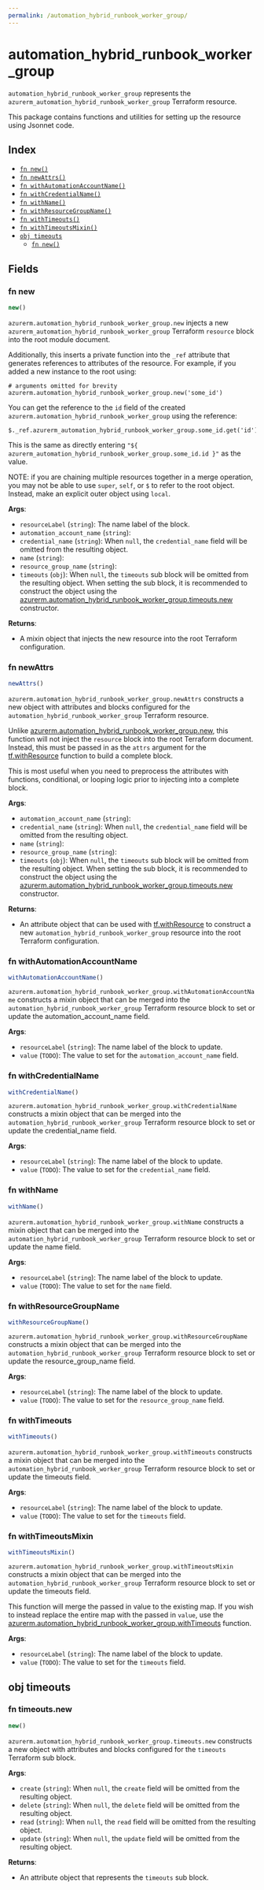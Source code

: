 ```yaml
---
permalink: /automation_hybrid_runbook_worker_group/
---
```


# automation_hybrid_runbook_worker_group

`automation_hybrid_runbook_worker_group` represents the `azurerm_automation_hybrid_runbook_worker_group` Terraform resource.



This package contains functions and utilities for setting up the resource using Jsonnet code.


## Index

* [`fn new()`](#fn-new)
* [`fn newAttrs()`](#fn-newattrs)
* [`fn withAutomationAccountName()`](#fn-withautomationaccountname)
* [`fn withCredentialName()`](#fn-withcredentialname)
* [`fn withName()`](#fn-withname)
* [`fn withResourceGroupName()`](#fn-withresourcegroupname)
* [`fn withTimeouts()`](#fn-withtimeouts)
* [`fn withTimeoutsMixin()`](#fn-withtimeoutsmixin)
* [`obj timeouts`](#obj-timeouts)
  * [`fn new()`](#fn-timeoutsnew)

## Fields

### fn new

```ts
new()
```


`azurerm.automation_hybrid_runbook_worker_group.new` injects a new `azurerm_automation_hybrid_runbook_worker_group` Terraform `resource`
block into the root module document.

Additionally, this inserts a private function into the `_ref` attribute that generates references to attributes of the
resource. For example, if you added a new instance to the root using:

    # arguments omitted for brevity
    azurerm.automation_hybrid_runbook_worker_group.new('some_id')

You can get the reference to the `id` field of the created `azurerm.automation_hybrid_runbook_worker_group` using the reference:

    $._ref.azurerm_automation_hybrid_runbook_worker_group.some_id.get('id')

This is the same as directly entering `"${ azurerm_automation_hybrid_runbook_worker_group.some_id.id }"` as the value.

NOTE: if you are chaining multiple resources together in a merge operation, you may not be able to use `super`, `self`,
or `$` to refer to the root object. Instead, make an explicit outer object using `local`.

**Args**:
  - `resourceLabel` (`string`): The name label of the block.
  - `automation_account_name` (`string`): 
  - `credential_name` (`string`):  When `null`, the `credential_name` field will be omitted from the resulting object.
  - `name` (`string`): 
  - `resource_group_name` (`string`): 
  - `timeouts` (`obj`):  When `null`, the `timeouts` sub block will be omitted from the resulting object. When setting the sub block, it is recommended to construct the object using the [azurerm.automation_hybrid_runbook_worker_group.timeouts.new](#fn-automationhybridrunbookworkergrouptimeoutsnew) constructor.

**Returns**:
- A mixin object that injects the new resource into the root Terraform configuration.


### fn newAttrs

```ts
newAttrs()
```


`azurerm.automation_hybrid_runbook_worker_group.newAttrs` constructs a new object with attributes and blocks configured for the `automation_hybrid_runbook_worker_group`
Terraform resource.

Unlike [azurerm.automation_hybrid_runbook_worker_group.new](#fn-automationhybridrunbookworkergroupnew), this function will not inject the `resource`
block into the root Terraform document. Instead, this must be passed in as the `attrs` argument for the
[tf.withResource](https://github.com/tf-libsonnet/core/tree/main/docs#fn-withresource) function to build a complete block.

This is most useful when you need to preprocess the attributes with functions, conditional, or looping logic prior to
injecting into a complete block.

**Args**:
  - `automation_account_name` (`string`): 
  - `credential_name` (`string`):  When `null`, the `credential_name` field will be omitted from the resulting object.
  - `name` (`string`): 
  - `resource_group_name` (`string`): 
  - `timeouts` (`obj`):  When `null`, the `timeouts` sub block will be omitted from the resulting object. When setting the sub block, it is recommended to construct the object using the [azurerm.automation_hybrid_runbook_worker_group.timeouts.new](#fn-automationhybridrunbookworkergrouptimeoutsnew) constructor.

**Returns**:
  - An attribute object that can be used with [tf.withResource](https://github.com/tf-libsonnet/core/tree/main/docs#fn-withresource) to construct a new `automation_hybrid_runbook_worker_group` resource into the root Terraform configuration.


### fn withAutomationAccountName

```ts
withAutomationAccountName()
```

`azurerm.automation_hybrid_runbook_worker_group.withAutomationAccountName` constructs a mixin object that can be merged into the `automation_hybrid_runbook_worker_group`
Terraform resource block to set or update the automation_account_name field.



**Args**:
  - `resourceLabel` (`string`): The name label of the block to update.
  - `value` (`TODO`): The value to set for the `automation_account_name` field.


### fn withCredentialName

```ts
withCredentialName()
```

`azurerm.automation_hybrid_runbook_worker_group.withCredentialName` constructs a mixin object that can be merged into the `automation_hybrid_runbook_worker_group`
Terraform resource block to set or update the credential_name field.



**Args**:
  - `resourceLabel` (`string`): The name label of the block to update.
  - `value` (`TODO`): The value to set for the `credential_name` field.


### fn withName

```ts
withName()
```

`azurerm.automation_hybrid_runbook_worker_group.withName` constructs a mixin object that can be merged into the `automation_hybrid_runbook_worker_group`
Terraform resource block to set or update the name field.



**Args**:
  - `resourceLabel` (`string`): The name label of the block to update.
  - `value` (`TODO`): The value to set for the `name` field.


### fn withResourceGroupName

```ts
withResourceGroupName()
```

`azurerm.automation_hybrid_runbook_worker_group.withResourceGroupName` constructs a mixin object that can be merged into the `automation_hybrid_runbook_worker_group`
Terraform resource block to set or update the resource_group_name field.



**Args**:
  - `resourceLabel` (`string`): The name label of the block to update.
  - `value` (`TODO`): The value to set for the `resource_group_name` field.


### fn withTimeouts

```ts
withTimeouts()
```

`azurerm.automation_hybrid_runbook_worker_group.withTimeouts` constructs a mixin object that can be merged into the `automation_hybrid_runbook_worker_group`
Terraform resource block to set or update the timeouts field.



**Args**:
  - `resourceLabel` (`string`): The name label of the block to update.
  - `value` (`TODO`): The value to set for the `timeouts` field.


### fn withTimeoutsMixin

```ts
withTimeoutsMixin()
```

`azurerm.automation_hybrid_runbook_worker_group.withTimeoutsMixin` constructs a mixin object that can be merged into the `automation_hybrid_runbook_worker_group`
Terraform resource block to set or update the timeouts field.

This function will merge the passed in value to the existing map. If you wish
to instead replace the entire map with the passed in `value`, use the [azurerm.automation_hybrid_runbook_worker_group.withTimeouts](TODO)
function.


**Args**:
  - `resourceLabel` (`string`): The name label of the block to update.
  - `value` (`TODO`): The value to set for the `timeouts` field.


## obj timeouts



### fn timeouts.new

```ts
new()
```


`azurerm.automation_hybrid_runbook_worker_group.timeouts.new` constructs a new object with attributes and blocks configured for the `timeouts`
Terraform sub block.



**Args**:
  - `create` (`string`):  When `null`, the `create` field will be omitted from the resulting object.
  - `delete` (`string`):  When `null`, the `delete` field will be omitted from the resulting object.
  - `read` (`string`):  When `null`, the `read` field will be omitted from the resulting object.
  - `update` (`string`):  When `null`, the `update` field will be omitted from the resulting object.

**Returns**:
  - An attribute object that represents the `timeouts` sub block.
